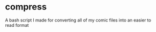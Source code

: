 # compress
 A bash script I made for converting all of my comic files into an easier to read format
